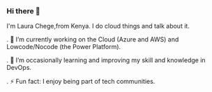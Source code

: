 ### Hi there 👋

I'm Laura Chege,from Kenya. I do cloud things and talk about it.

. 🔭 I’m currently working on the Cloud (Azure and AWS) and Lowcode/Nocode (the Power Platform).

. 🌱 I’m occasionally learning and improving my skill and knowledge in DevOps. 

. ⚡ Fun fact: I enjoy being part of tech communities.

<!--
**laura-chege/laura-chege** is a ✨ _special_ ✨ repository because its `README.md` (this file) appears on your GitHub profile.

Here are some ideas to get you started:

- 🔭 I’m currently working on ...
- 🌱 I’m currently learning 
- 👯 I’m looking to collaborate on ...
- 🤔 I’m looking for help with ...
- 💬 Ask me about ...
- 📫 How to reach me: ...
- 😄 Pronouns: ...
- ⚡ Fun fact: i enjoy solving mathematical quizes/problems.
-->
